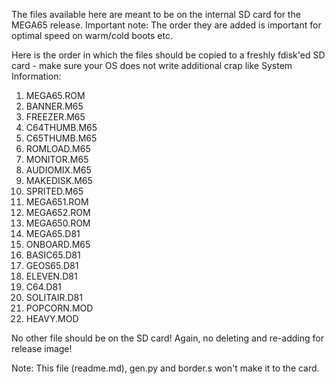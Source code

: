 The files available here are meant to be on the internal SD card for the MEGA65 release.
Important note: The order they are added is important for optimal speed on warm/cold boots etc.

Here is the order in which the files should be copied to a freshly fdisk'ed SD card - make
sure your OS does not write additional crap like System Information:

1. MEGA65.ROM
2. BANNER.M65
3. FREEZER.M65
4. C64THUMB.M65
5. C65THUMB.M65
6. ROMLOAD.M65
7. MONITOR.M65
8. AUDIOMIX.M65
9. MAKEDISK.M65
10. SPRITED.M65
11. MEGA651.ROM
12. MEGA652.ROM
13. MEGA650.ROM
14. MEGA65.D81
15. ONBOARD.M65
16. BASIC65.D81
17. GEOS65.D81
18. ELEVEN.D81
19. C64.D81
20. SOLITAIR.D81
21. POPCORN.MOD
22. HEAVY.MOD

No other file should be on the SD card! Again, no deleting and re-adding for release image!

Note: This file (readme.md), gen.py and border.s won't make it to the card.
